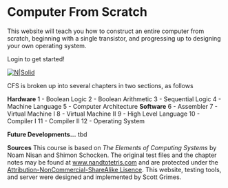 # Computer From Scratch

This website will teach you how to construct an entire computer from scratch, beginning with a single transistor, and progressing up to designing your own operating system.

Login to get started!

[![N|Solid](https://nodejs.org/static/images/logo.svg)](https://nodejs.org/static/images/logo.svg)

CFS is broken up into several chapters in two sections, as follows

**Hardware**
1 - Boolean Logic
2 - Boolean Arithmetic
3 - Sequential Logic
4 - Machine Language
5 - Computer Architecture
**Software**
 6 - Assembler
 7 - Virtual Machine I
 8 - Virtual Machine II
 9 - High Level Language
 10 - Compiler I
 11 - Compiler II
 12 - Operating System

**Future Developments...**
tbd




**Sources**
This course is based on *The Elements of Computing Systems* by Noam Nisan and Shimon Schocken. The original test files and the chapter notes may be found at www.nandtotetris.com and are protected under the [Attribution-NonCommercial-ShareAlike Lisence](https://creativecommons.org/licenses/by-nc-sa/3.0/). This website, testing tools, and server were designed and implemented by Scott Grimes.
